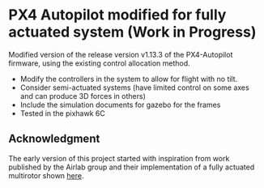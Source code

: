 # PX4 Autopilot modified for fully actuated system (Work in Progress)

Modified version of the release version v1.13.3 of the PX4-Autopilot firmware, using the existing control allocation method.

* Modify the controllers in the system to allow for flight with no tilt.
* Consider semi-actuated systems (have limited control on some axes and can produce 3D forces in others)
* Include the simulation documents for gazebo for the frames
* Tested in the pixhawk 6C

## Acknowledgment
The early version of this project started with inspiration from work published by the Airlab group and their implementation of a fully actuated multirotor shown [here](https://github.com/castacks/PX4-fully-actuated).
